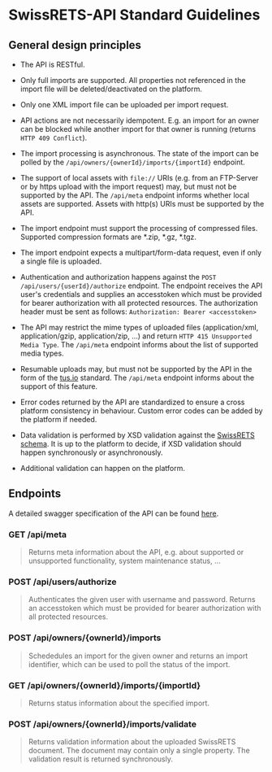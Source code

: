# SwissRETS-API Standard Guidelines

## General design principles

* The API is RESTful.

* Only full imports are supported. All properties not referenced in the import file will be deleted/deactivated on the platform. 

* Only one XML import file can be uploaded per import request.

* API actions are not necessarily idempotent. E.g. an import for an owner can be blocked while another import for that owner is running (returns `HTTP 409 Conflict`).

* The import processing is asynchronous. The state of the import can be polled by the `/api/owners/{ownerId}/imports/{importId}` endpoint.

* The support of local assets with `file://` URIs (e.g. from an FTP-Server or by https upload with the import request) may, but must not be supported by the API. The `/api/meta` endpoint informs whether local assets are supported. Assets with http(s) URIs must be supported by the API.

* The import endpoint must support the processing of compressed files. Supported compression formats are *.zip, *.gz, *.tgz.

* The import endpoint expects a multipart/form-data request, even if only a single file is uploaded.

* Authentication and authorization happens against the `POST /api/users/{userId}/authorize` endpoint. The endpoint receives the API user's credentials and supplies an accesstoken which must be provided for bearer authorization with all protected resources. The authorization header must be sent as follows: `Authorization: Bearer <accesstoken>`

* The API may restrict the mime types of uploaded files (application/xml, application/gzip, application/zip, ...) and return `HTTP 415 Unsupported Media Type`. The `/api/meta` endpoint informs about the list of supported media types. 

* Resumable uploads may, but must not be supported by the API in the form of the [tus.io](https://tus.io/) standard. The `/api/meta` endpoint informs about the support of this feature.

* Error codes returned by the API are standardized to ensure a cross platform consistency in behaviour. Custom error codes can be added by the platform if needed.

* Data validation is performed by XSD validation against the [SwissRETS schema](https://github.com/qualipool/swissrets/blob/master/schema/schema.xsd). It is up to the platform to decide, if XSD validation should happen synchronously or asynchronously. 

* Additional validation can happen on the platform. 

## Endpoints

A detailed swagger specification of the API can be found [here](/docs/swagger.json).

### GET /api/meta

> Returns meta information about the API, e.g. about supported or unsupported functionality, system maintenance status, ...

### POST /api/users/authorize

> Authenticates the given user with username and password. Returns an accesstoken which must be provided for bearer authorization with all protected resources. 

### POST /api/owners/{ownerId}/imports

> Schededules an import for the given owner and returns an import identifier, which can be used to poll the status of the import.

### GET /api/owners/{ownerId}/imports/{importId}

> Returns status information about the specified import.

### POST /api/owners/{ownerId}/imports/validate

> Returns validation information about the uploaded SwissRETS document. The document may contain only a single property. The validation result is returned synchronously.
